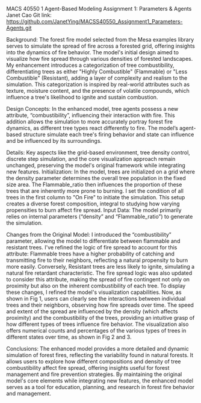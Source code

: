 MACS 40550 1 Agent-Based Modeling
Assignment 1: Parameters & Agents
Janet Cao
Git link: https://github.com/JanetYing/MACSS40550_Assignment1_Parameters-Agents.git

Background:
The forest fire model selected from the Mesa examples library serves to simulate the spread of fire across a forested grid, offering insights into the dynamics of fire behavior. The model's initial design aimed to visualize how fire spread through various densities of forested landscapes. My enhancement introduces a categorization of tree combustibility, differentiating trees as either "Highly Combustible" (Flammable) or "Less Combustible" (Resistant), adding a layer of complexity and realism to the simulation. This categorization is inspired by real-world attributes such as texture, moisture content, and the presence of volatile compounds, which influence a tree's likelihood to ignite and sustain combustion.

Design Concepts: 
In the enhanced model, tree agents possess a new attribute, “combustibility”, influencing their interaction with fire. This addition allows the simulation to more accurately portray forest fire dynamics, as different tree types react differently to fire. The model’s agent-based structure simulate each tree's firing behavior and state can influence and be influenced by its surroundings.

Details:
Key aspects like the grid-based environment, tree density control, discrete step simulation, and the core visualization approach remain unchanged, preserving the model's original framework while integrating new features.
Initialization: In the model, trees are initialized on a grid where the density parameter determines the overall tree population in the fixed size area. The Flammable_ratio then influences the proportion of these trees that are inherently more prone to burning. I set the condition of all trees in the first column to "On Fire" to initiate the simulation. This setup creates a diverse forest composition, integral to studying how varying propensities to burn affect fire spread.
Input Data: The model primarily relies on internal parameters (“density” and “Flammable_ratio”) to generate the simulation. 


Changes from the Original Model:
I introduced the “combustibility” parameter, allowing the model to differentiate between flammable and resistant trees. I've refined the logic of fire spread to account for this attribute: Flammable trees have a higher probability of catching and transmitting fire to their neighbors, reflecting a natural propensity to burn more easily. Conversely, Resistant trees are less likely to ignite, simulating a natural fire retardant characteristic. The fire spread logic was also updated to consider this attribute, making the spread of fire contingent not only on proximity but also on the inherent combustibility of each tree. 
To display these changes, I refined the model's visualization capabilities. Now, as shown in Fig 1, users can clearly see the interactions between individual trees and their neighbors, observing how fire spreads over time. The speed and extent of the spread are influenced by the density (which affects proximity) and the combustibility of the trees, providing an intuitive grasp of how different types of trees influence fire behavior. The visualization also offers numerical counts and percentages of the various types of trees in different states over time, as shown in Fig 2 and 3.

Conclusions:
The enhanced model provides a more detailed and dynamic simulation of forest fires, reflecting the variability found in natural forests. It allows users to explore how different compositions and density of tree combustibility affect fire spread, offering insights useful for forest management and fire prevention strategies. By maintaining the original model's core elements while integrating new features, the enhanced model serves as a tool for education, planning, and research in forest fire behavior and management.
